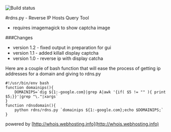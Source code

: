 ![Build status](https://secure.travis-ci.org/gxela/rdns.py.png?branch=master)

#rdns.py - Reverse IP Hosts Query Tool

* requires imagemagick to show captcha image

###Changes
* version 1.2 - fixed output in preparation for gui
* version 1.1 - added killall display captcha
* version 1.0 - reverse ip with display catcha

Here are a couple of bash function that will ease the process of getting ip addresses for a domain and giving to rdns.py

    #!/usr/bin/env bash
    function domainips(){
        DOMAINIPS=`dig ${1:-google.com}|grep A|awk '{if( $5 != "" ){ print $5;}}'|grep "\."|xargs`
    }
    function rdnsdomain(){
        python rdns/rdns.py `domainips ${1:-google.com};echo $DOMAINIPS;`
    }
powered by [http://whois.webhosting.info](http://whois.webhosting.info)